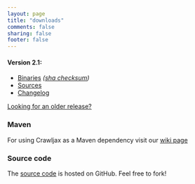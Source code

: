 ```yaml
---
layout: page
title: "downloads"
comments: false
sharing: false
footer: false
---
```


#### Version 2.1:
* [Binaries](downloads/crawljax-2.1.zip) *([sha checksum](downloads/crawljax-2.1.zip.sha))*
* [Sources](https://github.com/crawljax/crawljax/archive/crawljax-2.1.zip)
* [Changelog](https://github.com/crawljax/crawljax/blob/master/CHANGELOG.md)

[Looking for an older release?](/downloads/all)

### Maven

For using Crawljax as a Maven dependency visit our [wiki page](https://github.com/crawljax/crawljax/wiki)

### Source code

The [source code](https://github.com/crawljax/crawljax/) is hosted on GitHub. Feel free to fork!
